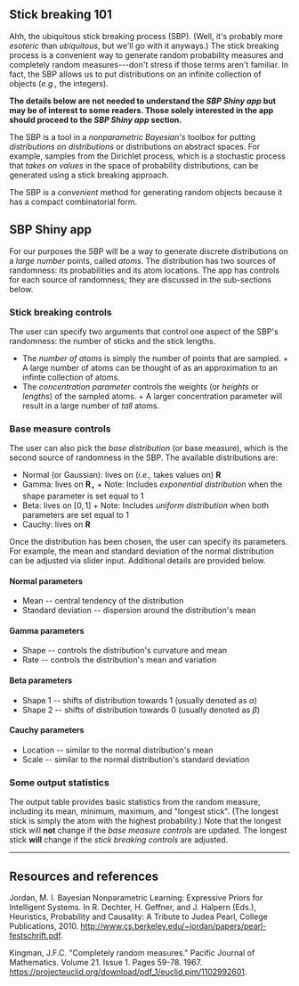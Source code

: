 <script type="text/javascript"
  src="http://cdn.mathjax.org/mathjax/latest/MathJax.js?config=TeX-AMS-MML_HTMLorMML">
</script>
## Stick breaking 101

Ahh, the ubiquitous stick breaking process (SBP). (Well, it's probably more *esoteric* than *ubiquitous*, but we'll go with it anyways.) The stick breaking process is a convenient way to generate random probability measures and completely random measures---don't stress if those terms aren't familiar. In fact, the SBP allows us to put distributions on an infinite collection of objects (*e.g.,* the integers).

**The details below are not needed to understand the *SBP Shiny app* but may be of interest to some readers.  Those solely interested in the app should proceed to the *SBP Shiny app* section.**

The SBP is a tool in a *nonparametric Bayesian's* toolbox for putting *distributions on distributions* or distributions on abstract spaces. For example, samples from the Dirichlet process, which is a stochastic process that *takes on values* in the space of probability distributions, can be generated using a stick breaking approach.

The SBP is a *convenient* method for generating random objects because it has a compact 
combinatorial form.

## SBP Shiny app

For our purposes the SBP will be a way to generate discrete distributions on 
a *large number* points, called *atoms*. The distribution has two sources of randomness: 
its probabilities and its atom locations. The app has controls for each source of 
randomness; they are discussed in the sub-sections below.

### Stick breaking controls

The user can specify two arguments that control one aspect of the SBP's randomness: 
the number of sticks and the stick lengths.

* The *number of atoms* is simply the number of points that are sampled.
      + A large number of atoms can be thought of as an approximation to an infinte 
      collection of atoms.
* The *concentration parameter* controls the weights (or *heights* or *lengths*) of the 
sampled atoms.
      + A larger concentration parameter will result in a large number of *tall* atoms.

### Base measure controls

The user can also pick the *base distribution* (or base measure), which is the second 
source of randomness in the SBP. The available distributions are:

* Normal (or Gaussian): lives on (*i.e.,* takes values on) $\mathbf{R}$
* Gamma: lives on $\mathbf{R}_{+}$
      + Note: Includes *exponential distribution* when the shape parameter is set equal
       to 1
* Beta: lives on $[0, 1]$
      + Note: Includes *uniform distribution* when both parameters are set equal to 1
* Cauchy: lives on $\mathbf{R}$

Once the distribution has been chosen, the user can specify its parameters.  For example, 
the mean and standard deviation of the normal distribution can be adjusted via slider 
input. Additional details are provided below.

#### Normal parameters

* Mean -- central tendency of the distribution
* Standard deviation -- dispersion around the distribution's mean

#### Gamma parameters

* Shape -- controls the distribution's curvature and mean
* Rate -- controls the distribution's mean and variation

#### Beta parameters

* Shape 1 -- shifts of distribution towards 1 (usually denoted as $\alpha$)
* Shape 2 -- shifts of distribution towards 0 (usually denoted as $\beta$)

#### Cauchy parameters

* Location -- similar to the normal distribution's mean
* Scale -- similar to the normal distribution's standard deviation

### Some output statistics

The output table provides basic statistics from the random measure, including its mean, 
minimum, maximum, and "longest stick".  (The longest stick is simply the atom with the 
highest probability.)  Note that the longest stick will **not** change if the 
*base measure controls* are updated. The longest stick **will** change if the 
*stick breaking controls* are adjusted.

---

## Resources and references
Jordan, M. I. Bayesian Nonparametric Learning: Expressive Priors for Intelligent Systems.
 In R. Dechter, H. Geffner, and J. Halpern (Eds.), Heuristics, Probability and Causality: 
 A Tribute to Judea Pearl, College Publications, 2010. 
 <http://www.cs.berkeley.edu/~jordan/papers/pearl-festschrift.pdf>.

Kingman, J.F.C. "Completely random measures." Pacific Journal of Mathematics. Volume 21. 
Issue 1. Pages 59-78. 1967. 
<https://projecteuclid.org/download/pdf_1/euclid.pjm/1102992601>.
